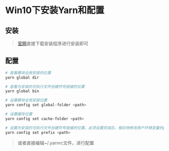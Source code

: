# Win10下安装Yarn和配置

## 安装

> [官网](https://yarnpkg.com/en/docs/install#windows-stable)直接下载安装程序进行安装即可

## 配置 

```Bash
# 查看模块全局安装的位置
yarn global dir

# 查看为安装的可执行文件创建符号链接的位置
yarn global bin

# 设置模块全局安装位置
yarn config set global-folder <path>

# 设置缓存位置
yarn config set cache-folder <path>

# 设置为安装的可执行文件创建符号链接的位置。此项设置完成后，相应地修改用户环境变量的path值
yarn config set prefix <path>
```

> 或者直接编辑~/.yarnrc文件，进行配置